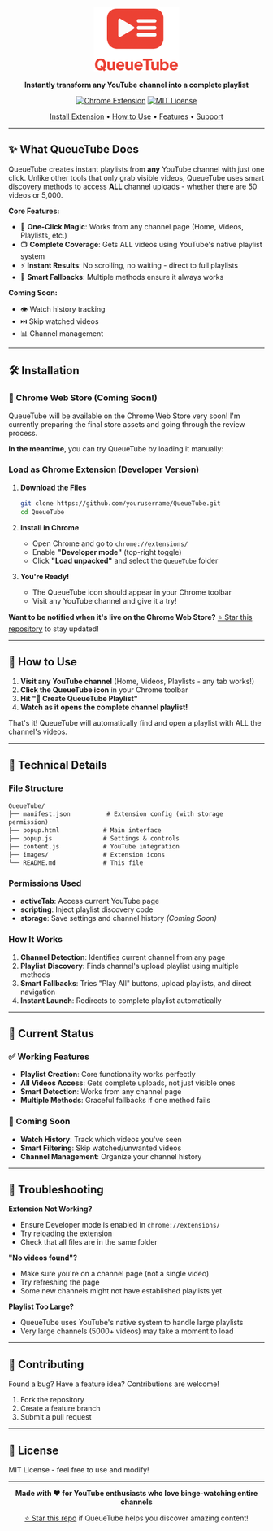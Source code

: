 <div align="center">

<!-- Replace logo-placeholder.png with your actual logo -->
<img src="images/logo-placeholder.png" alt="QueueTube Logo" width="168" height="128">


**Instantly transform any YouTube channel into a complete playlist**

[![Chrome Extension](https://img.shields.io/badge/Chrome-Extension-4285F4?style=flat&logo=google-chrome&logoColor=white)](https://github.com/yourusername/QueueTube)
[![MIT License](https://img.shields.io/badge/License-MIT-green.svg)](LICENSE)

[Install Extension](#installation) • [How to Use](#how-to-use) • [Features](#features) • [Support](#troubleshooting)

</div>

---

## ✨ What QueueTube Does

QueueTube creates instant playlists from **any** YouTube channel with just one click. Unlike other tools that only grab visible videos, QueueTube uses smart discovery methods to access **ALL** channel uploads - whether there are 50 videos or 5,000.

**Core Features:**
- 🚀 **One-Click Magic**: Works from any channel page (Home, Videos, Playlists, etc.)
- 📺 **Complete Coverage**: Gets ALL videos using YouTube's native playlist system
- ⚡ **Instant Results**: No scrolling, no waiting - direct to full playlists
- 🔄 **Smart Fallbacks**: Multiple methods ensure it always works

**Coming Soon:**
- 👁️ Watch history tracking
- ⏭️ Skip watched videos
- 📊 Channel management

---

## 🛠️ Installation

### 🚀 Chrome Web Store (Coming Soon!)

QueueTube will be available on the Chrome Web Store very soon! I'm currently preparing the final store assets and going through the review process.

**In the meantime**, you can try QueueTube by loading it manually:

### Load as Chrome Extension (Developer Version)

1. **Download the Files**
   ```bash
   git clone https://github.com/yourusername/QueueTube.git
   cd QueueTube
   ```

2. **Install in Chrome**
   - Open Chrome and go to `chrome://extensions/`
   - Enable **"Developer mode"** (top-right toggle)
   - Click **"Load unpacked"** and select the `QueueTube` folder

3. **You're Ready!**
   - The QueueTube icon should appear in your Chrome toolbar
   - Visit any YouTube channel and give it a try!

**Want to be notified when it's live on the Chrome Web Store?** [⭐ Star this repository](https://github.com/yourusername/QueueTube) to stay updated!

---

## 🎯 How to Use

1. **Visit any YouTube channel** (Home, Videos, Playlists - any tab works!)
2. **Click the QueueTube icon** in your Chrome toolbar
3. **Hit "🚀 Create QueueTube Playlist"**
4. **Watch as it opens the complete channel playlist!**

That's it! QueueTube will automatically find and open a playlist with ALL the channel's videos.

---

## 🔧 Technical Details

### File Structure
```
QueueTube/
├── manifest.json          # Extension config (with storage permission)
├── popup.html            # Main interface
├── popup.js              # Settings & controls
├── content.js            # YouTube integration
├── images/               # Extension icons
└── README.md             # This file
```

### Permissions Used
- **activeTab**: Access current YouTube page
- **scripting**: Inject playlist discovery code
- **storage**: Save settings and channel history *(Coming Soon)*

### How It Works
1. **Channel Detection**: Identifies current channel from any page
2. **Playlist Discovery**: Finds channel's upload playlist using multiple methods
3. **Smart Fallbacks**: Tries "Play All" buttons, upload playlists, and direct navigation
4. **Instant Launch**: Redirects to complete playlist automatically

---

## 🚨 Current Status

### ✅ Working Features
- **Playlist Creation**: Core functionality works perfectly
- **All Videos Access**: Gets complete uploads, not just visible ones
- **Smart Detection**: Works from any channel page
- **Multiple Methods**: Graceful fallbacks if one method fails

### 🔄 Coming Soon
- **Watch History**: Track which videos you've seen
- **Smart Filtering**: Skip watched/unwanted videos
- **Channel Management**: Organize your channel history

---

## 🚨 Troubleshooting

**Extension Not Working?**
- Ensure Developer mode is enabled in `chrome://extensions/`
- Try reloading the extension
- Check that all files are in the same folder

**"No videos found"?**
- Make sure you're on a channel page (not a single video)
- Try refreshing the page
- Some new channels might not have established playlists yet

**Playlist Too Large?**
- QueueTube uses YouTube's native system to handle large playlists
- Very large channels (5000+ videos) may take a moment to load

---

## 🤝 Contributing

Found a bug? Have a feature idea? Contributions are welcome!

1. Fork the repository
2. Create a feature branch
3. Submit a pull request

---

## 📄 License

MIT License - feel free to use and modify!

---

<div align="center">

**Made with ❤️ for YouTube enthusiasts who love binge-watching entire channels**

[⭐ Star this repo](https://github.com/yourusername/QueueTube) if QueueTube helps you discover amazing content!

</div> 